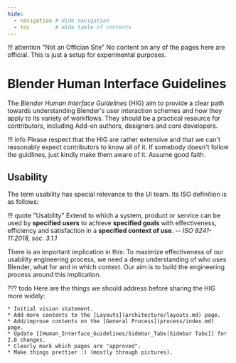 ```yaml
---
hide:
  - navigation # Hide navigation
  - toc        # Hide table of contents
---
```


!!! attention "Not an Offician Site"
    No content on any of the pages here are official. This is just a setup for experimental purposes.

# Blender Human Interface Guidelines

<!-- In the attention header for now. -->
<!--
!!! attention "Work in Progress"
    The Blender Human Interface Guidelines are currently in early development. There is no claim of completeness at all.
-->

The _Blender Human Interface Guidelines_ (HIG) aim to provide a clear path towards understanding Blender's user interaction schemes and how they apply to its variety of workflows.
They should be a practical resource for contributors, including Add-on authors, designers and core developers.

!!! info
    Please respect that the HIG are rather extensive and that we can't reasonably expect contributors to know all of it. If somebody doesn't follow the guidlines, just kindly make them aware of it. Assume good faith.

## Usability

The term usability has special relevance to the UI team. Its ISO definition is as follows:

!!! quote "Usability"
    Extend to which a system, product or service can be used by __specified users__ to achieve __specified goals__ with effectiveness, efficiency and satisfaction in a __specified context of use__.
    -- <cite>ISO 9241-11:2018, sec. 3.1.1</cite>

There is an important implication in this: To maximize effectiveness of our usability engineering process, we need a deep understanding of who uses Blender, what for and in which context. Our aim is to build the engineering process around this implication.

??? todo
    Here are the things we should address before sharing the HIG more widely:

    * Initial vision statement.
    * Add more contents to the [Layouts](architecture/layouts.md) page.
    * Add/improve contents on the [General Process](process/index.md) page.
    * Update [[Human_Interface_Guidelines/Sidebar_Tabs|Sidebar Tabs]] for 2.8 changes.
    * Clearly mark which pages are "approved".
    * Make things prettier :) (mostly through pictures).
